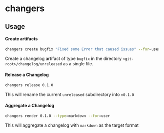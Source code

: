 # changers

## Usage

#### Create artifacts

```sh
changers create bugfix "Fixed some Error that caused issues" --for=user
```

Create a changelog artifact of type `bugfix` in the directory `<git-root>/changelog/unreleased` as a single file.

#### Release a Changelog

```sh
changers release 0.1.0
```

This will rename the current `unreleased` subdirectory into `v0.1.0`

#### Aggregate a Changelog

```sh
changers render 0.1.0 --type=markdown --for=user
```

This will aggregate a changelog with `markdown` as the target format
